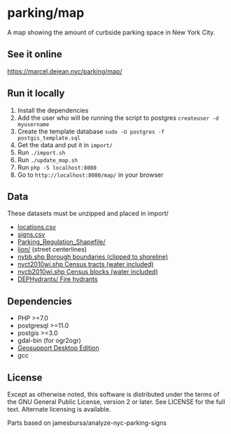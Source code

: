 parking/map
================

A map showing the amount of curbside parking space in New York City.

## See it online

https://marcel.dejean.nyc/parking/map/

## Run it locally

1. Install the dependencies
2. Add the user who will be running the script to postgres `createuser -d myusername`
3. Create the template database `sudo -U postgres -f postgis_template.sql`
4. Get the data and put it in `import/`
5. Run `./import.sh`
6. Run `./update_map.sh`
7. Run `php -S localhost:8080`
8. Go to `http://localhost:8080/map/` in your browser

## Data

These datasets must be unzipped and placed in import/

 * [locations.csv](https://www1.nyc.gov/html/dot/downloads/ParkReg/locations.csv)
 * [signs.csv](https://www1.nyc.gov/html/dot/downloads/ParkReg/signs.csv)
 * [Parking_Regulation_Shapefile/](https://www1.nyc.gov/html/dot/downloads/ParkReg/Parking_Regulation_Shapefile.zip)
 * [lion/](https://www1.nyc.gov/site/planning/data-maps/open-data/dwn-lion.page) (street centerlines)
 * [nybb.shp Borough boundaries (clipped to shoreline)](https://www1.nyc.gov/site/planning/data-maps/open-data/districts-download-metadata.page)
 * [nyct2010wi.shp Census tracts (water included)](https://www1.nyc.gov/assets/planning/download/zip/data-maps/open-data/nyct2010wi_20d.zip)
 * [nycb2010wi.shp Census blocks (water included)](https://www1.nyc.gov/assets/planning/download/zip/data-maps/open-data/nycb2010wi_20d.zip)
 * [DEPHydrants/ Fire hydrants](https://data.cityofnewyork.us/api/geospatial/6pui-xhxz?method=export&format=Original)

## Dependencies

 * PHP >=7.0
 * postgresql >=11.0
 * postgis >=3.0
 * gdal-bin (for ogr2ogr)
 * [Geosupport Desktop Edition](https://www1.nyc.gov/site/planning/data-maps/open-data/dwn-gdelx-request.page)
 * gcc

## License

Except as otherwise noted, this software is distributed under the terms of the GNU General Public License, version 2 or later. See LICENSE for the full text. Alternate licensing is available.

Parts based on jamesbursa/analyze-nyc-parking-signs
